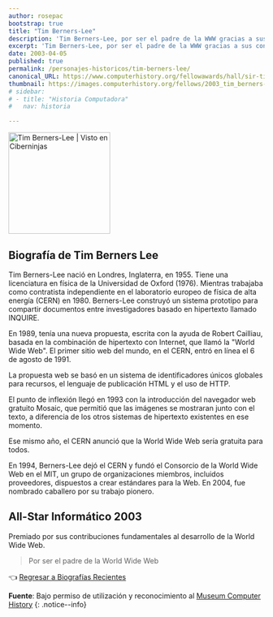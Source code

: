 ```yaml
---
author: rosepac
bootstrap: true
title: "Tim Berners-Lee"
description: 'Tim Berners-Lee, por ser el padre de la WWW gracias a sus contribuciones en su desarrollo.'
excerpt: 'Tim Berners-Lee, por ser el padre de la WWW gracias a sus contribuciones en su desarrollo.'
date: 2003-04-05
published: true
permalink: /personajes-historicos/tim-berners-lee/
canonical_URL: https://www.computerhistory.org/fellowawards/hall/sir-tim-berners-lee/
thumbnail: https://images.computerhistory.org/fellows/2003_tim_berners-lee.jpg
# sidebar:
# - title: "Historia Computadora"
#   nav: historia

---
```


<img src="https://images.computerhistory.org/fellows/2003_tim_berners-lee.jpg" width="200px" high="250px" alt="Tim Berners-Lee | Visto en Ciberninjas" title="Tim Berners-Lee | Visto en Ciberninjas" />

## **Biografía de Tim Berners Lee**

Tim Berners-Lee nació en Londres, Inglaterra, en 1955. Tiene una licenciatura en física de la Universidad de Oxford (1976). Mientras trabajaba como contratista independiente en el laboratorio europeo de física de alta energía (CERN) en 1980. Berners-Lee construyó un sistema prototipo para compartir documentos entre investigadores basado en hipertexto llamado INQUIRE.

En 1989, tenía una nueva propuesta, escrita con la ayuda de Robert Cailliau, basada en la combinación de hipertexto con Internet, que llamó la "World Wide Web". El primer sitio web del mundo, en el CERN, entró en línea el 6 de agosto de 1991.

La propuesta web se basó en un sistema de identificadores únicos globales para recursos, el lenguaje de publicación HTML y el uso de HTTP.

El punto de inflexión llegó en 1993 con la introducción del navegador web gratuito Mosaic, que permitió que las imágenes se mostraran junto con el texto, a diferencia de los otros sistemas de hipertexto existentes en ese momento.

Ese mismo año, el CERN anunció que la World Wide Web sería gratuita para todos.

En 1994, Berners-Lee dejó el CERN y fundó el Consorcio de la World Wide Web en el MIT, un grupo de organizaciones miembros, incluidos proveedores, dispuestos a crear estándares para la Web. En 2004, fue nombrado caballero por su trabajo pionero.

## All-Star Informático 2003

Premiado por sus contribuciones fundamentales al desarrollo de la World Wide Web.

> Por ser el padre de la World Wide Web

👈 [Regresar a Biografías Recientes](/personajes-historicos/#-biografías-agregadas-más-recientes-)

**Fuente**: Bajo permiso de utilización y reconocimiento al [Museum Computer History](https://www.computerhistory.org/ "Página web el Museo de la Historia de las Computadoras") 
{: .notice--info}